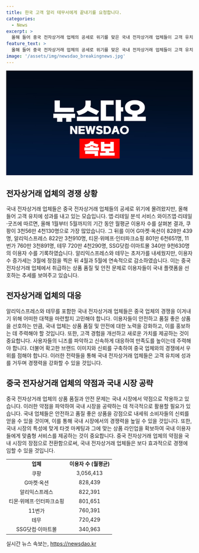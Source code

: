 ```yaml
---
title: 한국 고객 알리 테무서에게 끝내기를 요청합니다.
categories:
  - News
excerpt: >
  올해 들어 중국 전자상거래 업체의 공세로 위기를 맞은 국내 전자상거래 업체들이 고객 유치에 성과를 내고 있습니다. 1월부터 5월 이용자 수 기준으로 쿠팡이 3,056만명으로 가장 많았으며, 이를 G마켓·옥션, 알리익스프레스, 티몬·위메프·인터파크쇼핑 등이 뒤따랐습니다. 알리익스프레스와 테무는 초저가를 내세우며 이용자 수를 늘렸지만, 3월에 정점을 찍고 4월과 5월에는 감소세를 보였습니다. 중국 업체 상품 품질과 안전 우려로 이용자들이 돌아서고 있는 것으로 보입니다.
feature_text: >
  올해 들어 중국 전자상거래 업체의 공세로 위기를 맞은 국내 전자상거래 업체들이 고객 유치에 성과를 내고 있습니다. 1월부터 5월 이용자 수 기준으로 쿠팡이 3,056만명으로 가장 많았으며, 이를 G마켓·옥션, 알리익스프레스, 티몬·위메프·인터파크쇼핑 등이 뒤따랐습니다. 알리익스프레스와 테무는 초저가를 내세우며 이용자 수를 늘렸지만, 3월에 정점을 찍고 4월과 5월에는 감소세를 보였습니다. 중국 업체 상품 품질과 안전 우려로 이용자들이 돌아서고 있는 것으로 보입니다.
image: '/assets/img/newsdao_breakingnews.jpg'
---
```


<p><img src="/assets/img/newsdao_breakingnews.jpg" alt="firstkoreanews 속보" /></p>

<h2 data-ke-size="size26">전자상거래 업체의 경쟁 상황</h2>

<p data-ke-size="size16">국내 전자상거래 업체들은 중국 전자상거래 업체들의 공세로 위기에 몰려왔지만, 올해 들어 고객 유치에 성과를 내고 있는 모습입니다. 앱·리테일 분석 서비스 와이즈앱·리테일·굿즈에 따르면, 올해 1월부터 5월까지의 기간 동안 월평균 이용자 수를 살펴본 결과, 쿠팡이 3천56만 4천130명으로 가장 많았습니다. 그 뒤를 이어 G마켓·옥션이 828만 439명, 알리익스프레스 822만 3천910명, 티몬·위메프·인터파크쇼핑 801만 6천651명, 11번가 760만 3천891명, 테무 720만 4천290명, SSG닷컴·이마트몰 340만 9천630명의 이용자 수를 기록하였습니다. 알리익스프레스와 테무는 초저가를 내세웠지만, 이용자 수 증가세는 3월에 정점을 찍은 뒤 4월과 5월에 연속적으로 감소하였습니다. 이는 중국 전자상거래 업체에서 취급하는 상품 품질 및 안전 문제로 이용자들이 국내 플랫폼을 선호하는 추세를 보여주고 있습니다.</p>

<h2 data-ke-size="size26">전자상거래 업체의 대응</h2>

<p data-ke-size="size16">알리익스프레스와 테무를 포함한 국내 전자상거래 업체들은 중국 업체의 경쟁을 이겨내기 위해 어떠한 대책을 마련할지 고민해야 합니다. 이용자들이 안전하고 품질 좋은 상품을 선호하는 만큼, 국내 업체는 상품 품질 및 안전에 대한 노력을 강화하고, 이를 홍보하는 데 주력해야 할 것입니다. 또한, 고객 경험을 개선하고 새로운 가치를 제공하는 것이 중요합니다. 사용자들의 니즈를 파악하고 신속하게 대응하여 만족도를 높이는데 주력해야 합니다. 더불어 확고한 브랜드 이미지와 신뢰를 구축하여 중국 업체와의 경쟁에서 우위를 점해야 합니다. 이러한 전략들을 통해 국내 전자상거래 업체들은 고객 유치에 성과를 거두며 경쟁력을 강화할 수 있을 것입니다.</p>

<h2 data-ke-size="size26">중국 전자상거래 업체의 약점과 국내 시장 공략</h2>

<p data-ke-size="size16">중국 전자상거래 업체의 상품 품질과 안전 문제는 국내 시장에서 약점으로 작용하고 있습니다. 이러한 약점을 파악하여 국내 시장을 공략하는 데 적극적으로 활용할 필요가 있습니다. 국내 업체들은 안전하고 품질 좋은 상품을 강점으로 내세워 소비자들의 신뢰를 얻을 수 있을 것이며, 이를 통해 국내 시장에서의 경쟁력을 높일 수 있을 것입니다. 또한, 국내 시장의 특성에 맞게 타겟 마케팅과 그에 맞는 상품 라인업을 확보하여 국내 이용자들에게 맞춤형 서비스를 제공하는 것이 중요합니다. 중국 전자상거래 업체의 약점을 국내 시장의 장점으로 전환함으로써, 국내 전자상거래 업체들은 보다 효과적으로 경쟁에 임할 수 있을 것입니다.</p>

<table>
    <tr>
        <td style="text-align: center; height: 17px;"><b>업체</b></td>
        <td style="text-align: center; height: 17px;"><b>이용자 수 (월평균)</b></td>
    </tr>
    <tr>
        <td style="text-align: center; height: 17px;">쿠팡</td>
        <td style="text-align: center; height: 17px;">3,056,413</td>
    </tr>
    <tr>
        <td style="text-align: center; height: 17px;">G마켓·옥션</td>
        <td style="text-align: center; height: 17px;">828,439</td>
    </tr>
    <tr>
        <td style="text-align: center; height: 17px;">알리익스프레스</td>
        <td style="text-align: center; height: 17px;">822,391</td>
    </tr>
    <tr>
        <td style="text-align: center; height: 17px;">티몬·위메프·인터파크쇼핑</td>
        <td style="text-align: center; height: 17px;">801,651</td>
    </tr>
    <tr>
        <td style="text-align: center; height: 17px;">11번가</td>
        <td style="text-align: center; height: 17px;">760,391</td>
    </tr>
    <tr>
        <td style="text-align: center; height: 17px;">테무</td>
        <td style="text-align: center; height: 17px;">720,429</td>
    </tr>
    <tr>
        <td style="text-align: center; height: 17px;">SSG닷컴·이마트몰</td>
        <td style="text-align: center; height: 17px;">340,963</td>
    </tr>
</table>
실시간 뉴스 속보는, <a href="https://newsdao.kr" rel="dofollow">https://newsdao.kr</a>


